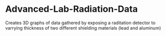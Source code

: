 # Advanced-Lab-Radiation-Data
Creates 3D graphs of data gathered by exposing a raditation detector to varrying thickness of two different shielding materials (lead and aluminum)
